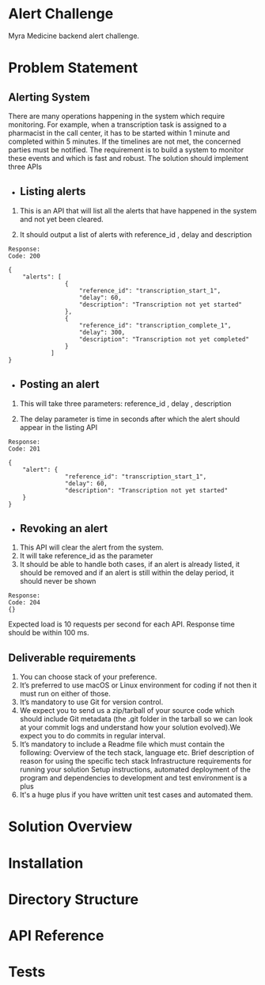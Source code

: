 # Alert Challenge
Myra Medicine backend alert challenge.

# Problem Statement

## Alerting System
There are many operations happening in the system which require monitoring. For example, when a transcription task is
assigned to a pharmacist in the call center, it has to be started within 1 minute and completed within 5 minutes. If the
timelines are not met, the concerned parties must be notified. The requirement is to build a system to monitor these events
and which is fast and robust.
The solution should implement three APIs


* ## Listing alerts
1. This is an API that will list all the alerts that have happened in the system and not yet been cleared.

2. It should output a list of alerts with reference_id , delay and description

```
Response:
Code: 200

{
    "alerts": [
                {
                    "reference_id": "transcription_start_1",
                    "delay": 60,
                    "description": "Transcription not yet started"
                },
                {
                    "reference_id": "transcription_complete_1",
                    "delay": 300,
                    "description": "Transcription not yet completed"
                }
            ]
}
```
* ## Posting an alert
1. This will take three parameters: reference_id , delay , description

2. The delay parameter is time in seconds after which the alert should appear in the listing API

```
Response:
Code: 201

{
    "alert": {
                "reference_id": "transcription_start_1",
                "delay": 60,
                "description": "Transcription not yet started"
    }
}
```
* ## Revoking an alert
1. This API will clear the alert from the system.
2. It will take reference_id as the parameter
3. It should be able to handle both cases, if an alert is already listed, it should be removed and if an alert is still within the
delay period, it should never be shown

```
Response:
Code: 204
{}
```
Expected load is 10 requests per second for each API. Response time should be within 100 ms.

## Deliverable requirements
1. You can choose stack of your preference.
2. It’s preferred to use macOS or Linux environment for coding if not then it must run on either of those.
3. It’s mandatory to use Git for version control.
4. We expect you to send us a zip/tarball of your source code which should include Git metadata (the .git folder in the
tarball so we can look at your commit logs and understand how your solution evolved).We expect you to do commits in
regular interval.
5. It’s mandatory to include a Readme file which must contain the following:
Overview of the tech stack, language etc.
Brief description of reason for using the specific tech stack
Infrastructure requirements for running your solution
Setup instructions, automated deployment of the program and dependencies to development and test environment
is a plus
6. It's a huge plus if you have written unit test cases and automated them.


# Solution Overview


# Installation


# Directory Structure


# API Reference


# Tests